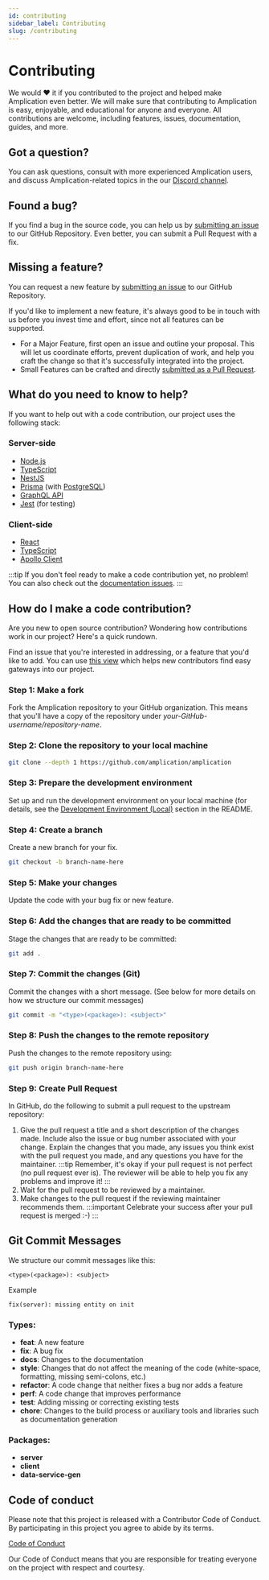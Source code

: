 ```yaml
---
id: contributing
sidebar_label: Contributing
slug: /contributing
---
```


# Contributing

We would ❤️ it if you contributed to the project and helped make Amplication even better. We will make sure that contributing to Amplication is easy, enjoyable, and educational for anyone and everyone. All contributions are welcome, including features, issues, documentation, guides, and more.

## Got a question?

You can ask questions, consult with more experienced Amplication users, and discuss Amplication-related topics in the our [Discord channel](https://amplication.com/discord).

## Found a bug?

If you find a bug in the source code, you can help us by [submitting an issue](https://github.com/amplication/amplication/issues/new?assignees=&labels=type%3A%20bug&template=bug_report.md&title=) to our GitHub Repository. Even better, you can submit a Pull Request with a fix.

## Missing a feature?

You can request a new feature by [submitting an issue](https://github.com/amplication/amplication/issues/new?assignees=&labels=type%3A%20feature%20request&template=feature_request.md&title=) to our GitHub Repository.

If you'd like to implement a new feature, it's always good to be in touch with us before you invest time and effort, since not all features can be supported.

- For a Major Feature, first open an issue and outline your proposal. This will let us coordinate efforts, prevent duplication of work, and help you craft the change so that it's successfully integrated into the project.
- Small Features can be crafted and directly [submitted as a Pull Request](#submit-pr).

## What do you need to know to help?

If you want to help out with a code contribution, our project uses the following stack:

### Server-side

- [Node.js](https://nodejs.org/en)
- [TypeScript](https://www.typescriptlang.org/docs)
- [NestJS](https://docs.nestjs.com/)
- [Prisma](https://www.prisma.io/docs) (with [PostgreSQL](https://www.postgresql.org/about/))
- [GraphQL API](https://docs.nestjs.com/graphql/quick-start)
- [Jest](https://docs.nestjs.com/fundamentals/testing) (for testing)

### Client-side

- [React](https://reactjs.org/docs/getting-started.html)
- [TypeScript](https://www.typescriptlang.org/docs)
- [Apollo Client](https://www.apollographql.com/docs/react/)

:::tip
If you don't feel ready to make a code contribution yet, no problem! You can also check out the [documentation issues](https://github.com/amplication/amplication/labels/type%3A%20docs).
:::

## <a name="submit-pr"></a> How do I make a code contribution?

Are you new to open source contribution? Wondering how contributions work in our project? Here's a quick rundown.

Find an issue that you're interested in addressing, or a feature that you'd like to add.
You can use [this view](https://github.com/amplication/amplication/issues?q=is%3Aopen+is%3Aissue+label%3A%22good+first+issue%22) which helps new contributors find easy gateways into our project.

### Step 1: Make a fork

Fork the Amplication repository to your GitHub organization. This means that you'll have a copy of the repository under _your-GitHub-username/repository-name_.

### Step 2: Clone the repository to your local machine

```bash
git clone --depth 1 https://github.com/amplication/amplication
```

### Step 3: Prepare the development environment

Set up and run the development environment on your local machine (for details, see the [Development Environment (Local)](https://github.com/amplication/amplication/blob/master/README.md#development) section in the README.

### Step 4: Create a branch

Create a new branch for your fix.

```bash
git checkout -b branch-name-here
```

### Step 5: Make your changes

Update the code with your bug fix or new feature.

### Step 6: Add the changes that are ready to be committed

Stage the changes that are ready to be committed:

```bash
git add .
```

### Step 7: Commit the changes (Git)

Commit the changes with a short message. (See below for more details on how we structure our commit messages)

```bash
git commit -m "<type>(<package>): <subject>"
```

### Step 8: Push the changes to the remote repository

Push the changes to the remote repository using:

```bash
git push origin branch-name-here
```

### Step 9: Create Pull Request

In GitHub, do the following to submit a pull request to the upstream repository:

1. Give the pull request a title and a short description of the changes made. Include also the issue or bug number associated with your change. Explain the changes that you made, any issues you think exist with the pull request you made, and any questions you have for the maintainer.
   :::tip
   Remember, it's okay if your pull request is not perfect (no pull request ever is). The reviewer will be able to help you fix any problems and improve it!
   :::
2. Wait for the pull request to be reviewed by a maintainer.
3. Make changes to the pull request if the reviewing maintainer recommends them.
   :::important
   Celebrate your success after your pull request is merged :-)
   :::

## Git Commit Messages

We structure our commit messages like this:

```git
<type>(<package>): <subject>
```

Example

```git
fix(server): missing entity on init
```

### Types:

- **feat**: A new feature
- **fix**: A bug fix
- **docs**: Changes to the documentation
- **style**: Changes that do not affect the meaning of the code (white-space, formatting, missing semi-colons, etc.)
- **refactor**: A code change that neither fixes a bug nor adds a feature
- **perf**: A code change that improves performance
- **test**: Adding missing or correcting existing tests
- **chore**: Changes to the build process or auxiliary tools and libraries such as documentation generation

### Packages:

- **server**
- **client**
- **data-service-gen**

## Code of conduct

Please note that this project is released with a Contributor Code of Conduct. By participating in this project you agree to abide by its terms.

[Code of Conduct](https://github.com/amplication/amplication/blob/master/CODE_OF_CONDUCT.md)

Our Code of Conduct means that you are responsible for treating everyone on the project with respect and courtesy.
